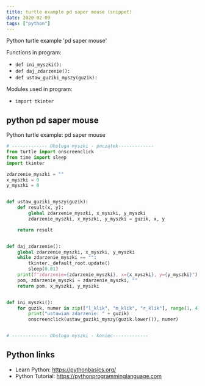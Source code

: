 ```yaml
---
title: turtle example pd saper mouse (snippet)
date: 2020-02-09
tags: ["python"]
---
```

Python turtle example 'pd saper mouse'

Functions in program: 
* `def ini_myszki():`
* `def daj_zdarzenie():`
* `def ustaw_guziki_myszy(guzik):`

Modules used in program: 
* `import tkinter`

## python pd saper mouse

Python turtle example: pd saper mouse

```python
# ------------- Obsługa myszki - początek-------------
from turtle import onscreenclick
from time import sleep
import tkinter

zdarzenie_myszki = ""
x_myszki = 0
y_myszki = 0


def ustaw_guziki_myszy(guzik):
    def result(x, y):
        global zdarzenie_myszki, x_myszki, y_myszki
        zdarzenie_myszki, x_myszki, y_myszki = guzik, x, y

    return result


def daj_zdarzenie():
    global zdarzenie_myszki, x_myszki, y_myszki
    while zdarzenie_myszki == "":
        tkinter._default_root.update()
        sleep(0.01)
    print(f"zdarzenie={zdarzenie_myszki}, x={x_myszki}, y={y_myszki}")
    pom, zdarzenie_myszki = zdarzenie_myszki, ""
    return pom, x_myszki, y_myszki


def ini_myszki():
    for guzik, numer in zip(["l_klik", "m_klik", "r_klik"], range(1, 4)):
        print("ustawiam zdarzenie: " + guzik)
        onscreenclick(ustaw_guziki_myszy(guzik.lower()), numer)


# ------------- Obsługa myszki - koniec-------------


```

## Python links

- Learn Python: https://pythonbasics.org/
- Python Tutorial: https://pythonprogramminglanguage.com
